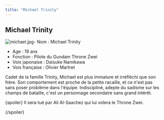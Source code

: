 ```yaml
---
title: "Michael Trinity"
---
```


Michael Trinity
---------------

![michael.jpg](/images/stories/saga/gundam00/persos/michael.jpg "michael.jpg")- Nom : Michael Trinity   
- Age : 19 ans   
- Fonction : Pilote du Gundam Throne Zwei  
- Voix japonaise : Daisuke Namikawa  
- Voix française : Olivier Martret


Cadet de la famille Trinity, Michael est plus immature et irréfléchi que son frère. Son comportement est proche de la petite racaille, et ce n'est pas sans poser problème dans l'équipe. Indiscipliné, adepte du sadisme sur les champs de bataille, c'est un personnage secondaire sans grand intérêt.



 {spoiler} 
Il sera tué par Ali Al-Saachez qui lui volera le Throne Zwei.

 
{/spoiler} 